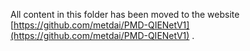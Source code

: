 All content in this folder has been moved to the website [https://github.com/metdai/PMD-QIENetV1](https://github.com/metdai/PMD-QIENetV1) .